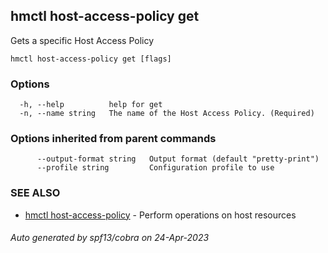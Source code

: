 ## hmctl host-access-policy get

Gets a specific Host Access Policy

```
hmctl host-access-policy get [flags]
```

### Options

```
  -h, --help          help for get
  -n, --name string   The name of the Host Access Policy. (Required)
```

### Options inherited from parent commands

```
      --output-format string   Output format (default "pretty-print")
      --profile string         Configuration profile to use
```

### SEE ALSO

* [hmctl host-access-policy](hmctl_host-access-policy.md)	 - Perform operations on host resources

###### Auto generated by spf13/cobra on 24-Apr-2023
